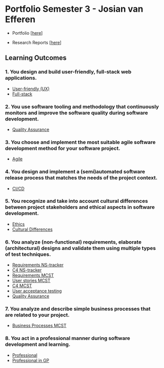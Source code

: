 # Portfolio Semester 3 - Josian van Efferen

- Portfolio [[here](https://github.com/Josian2004/s3-ip-portfolio/blob/main/Individual/README.md)]

- Research Reports [[here](https://github.com/Josian2004/s3-ip-portfolio/tree/main/Research)]

## Learning Outcomes
### 1. You design and build user-friendly, full-stack web applications.
- [User-friendly (UX)](https://github.com/Josian2004/s3-portfolio/blob/main/Research/UXResearch.md)
- [Full-stack](https://github.com/Josian2004/s3-portfolio/blob/main/Individual/README.md#projects)

### 2. You use software tooling and methodology that continuously monitors and improve the software quality during software development.
- [Quality Assurance](https://github.com/Josian2004/s3-portfolio/blob/main/Individual/README.md#quality-assurance)

### 3. You choose and implement the most suitable agile software development method for your software project.
- [Agile](https://github.com/Josian2004/s3-portfolio/blob/main/Individual/README.md#agile)

### 4. You design and implement a (semi)automated software release process that matches the needs of the project context.
- [CI/CD](https://github.com/Josian2004/s3-portfolio/blob/main/Individual/README.md#continuous-integration-and-deployment)

### 5. You recognize and take into account cultural differences between project stakeholders and ethical aspects in software development.
- [Ethics](https://github.com/Josian2004/s3-portfolio/blob/main/Individual/README.md#ethics)
- [Cultural Differences](https://github.com/Josian2004/s3-portfolio/blob/main/Individual/README.md#cultural-differences)

### 6. You analyze (non-functional) requirements, elaborate (architectural) designs and validate them using multiple types of test techniques.
- [Requirements NS-tracker](https://github.com/Josian2004/s3-portfolio/blob/main/Individual/README.md#requirements)
- [C4 NS-tracker](https://github.com/Josian2004/s3-portfolio/blob/main/Individual/README.md#c4-model)
- [Requirements MCST](https://github.com/Josian2004/s3-portfolio/blob/main/Individual/README.md#requirements-1)
- [User stories MCST](https://github.com/Josian2004/s3-portfolio/blob/main/Individual/README.md#user-stories)
- [C4 MCST](https://github.com/Josian2004/s3-portfolio/blob/main/Individual/README.md#c4-model-1)
- [User acceptance testing](https://github.com/Josian2004/s3-portfolio/blob/main/Research/UXResearch.md)
- [Quality Assurance](https://github.com/Josian2004/s3-portfolio/blob/main/Individual/README.md#quality-assurance)

### 7. You analyze and describe simple business processes that are related to your project.
- [Business Processes MCST](https://github.com/Josian2004/s3-portfolio/tree/main/Individual#business-processes)

### 8. You act in a professional manner during software development and learning.
- [Professional](https://github.com/Josian2004/s3-portfolio/blob/main/Individual/README.md#professional)
- [Professional in GP](https://github.com/Josian2004/s3-portfolio/blob/main/Individual/README.md#agile-in-our-project)